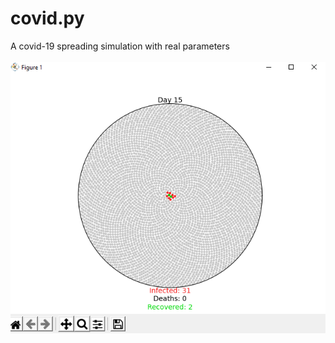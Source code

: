 # covid.py
A covid-19 spreading simulation with real parameters
<br/><br/>
[![Product Name Screen Shot][product-screenshot]](https://ara-systems.net)


[product-screenshot]: images/screenshot.png
